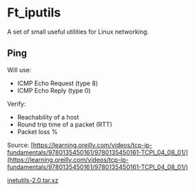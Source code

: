 # Ft_iputils
A set of small useful utilities for Linux networking.


## Ping

Will use:
- ICMP Echo Request (type 8)
- ICMP Echo Reply (type 0)

Verify:
- Reachability of a host
- Round trip time of a packet (RTT)
- Packet loss %

Source: [https://learning.oreilly.com/videos/tcp-ip-fundamentals/9780135450161/9780135450161-TCPI_04_08_01/](https://learning.oreilly.com/videos/tcp-ip-fundamentals/9780135450161/9780135450161-TCPI_04_08_01/)

[inetutils-2.0.tar.xz](https://ftpmirror.gnu.org/inetutils/inetutils-2.0.tar.xz)
